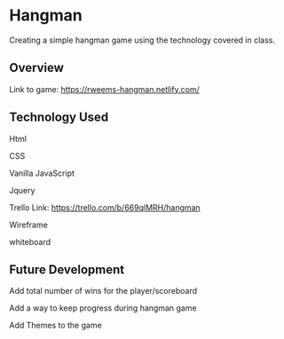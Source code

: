 # Hangman
Creating a simple hangman game using the technology covered in class. 


## Overview 

Link to game: https://rweems-hangman.netlify.com/

## Technology Used
Html


CSS


Vanilla JavaScript


Jquery


Trello Link: https://trello.com/b/669qlMRH/hangman


Wireframe 


whiteboard


## Future Development
Add total number of wins for the player/scoreboard


Add a way to keep progress during hangman game


Add Themes to the game
